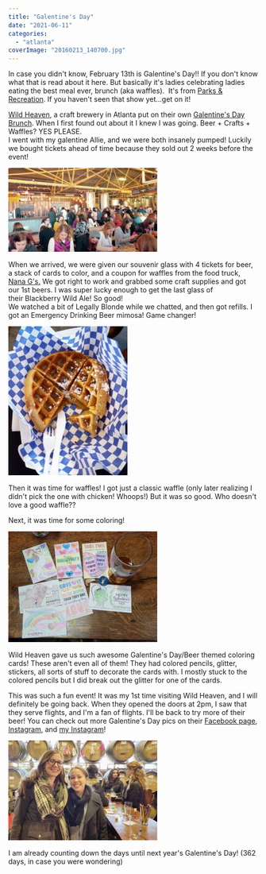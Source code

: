 ```yaml
---
title: "Galentine's Day"
date: "2021-06-11"
categories: 
  - "atlanta"
coverImage: "20160213_140700.jpg"
---
```


  
In case you didn't know, February 13th is Galentine's Day!! If you don't know what that is read about it here. But basically it's ladies celebrating ladies eating the best meal ever, brunch (aka waffles).  It's from [Parks & Recreation](http://www.hulu.com/parks-and-recreation). If you haven't seen that show yet...get on it!  
  
[Wild Heaven](http://wildheavencraftbeers.com/), a craft brewery in Atlanta put on their own [Galentine's Day Brunch](https://www.facebook.com/events/541354012690138/). When I first found out about it I knew I was going. Beer + Crafts + Waffles? YES PLEASE.  
I went with my galentine Allie, and we were both insanely pumped! Luckily we bought tickets ahead of time because they sold out 2 weeks before the event!  
  

[![](images/20160213_140700-300x169.jpg)](https://blog.kaleighscruggs.com/wp-content/uploads/2016/02/20160213_140700.jpg)

  
When we arrived, we were given our souvenir glass with 4 tickets for beer, a stack of cards to color, and a coupon for waffles from the food truck, [Nana G's.](http://nanagchik-n-waffles.com/) We got right to work and grabbed some craft supplies and got our 1st beers. I was super lucky enough to get the last glass of their Blackberry Wild Ale! So good!  
We watched a bit of Legally Blonde while we chatted, and then got refills. I got an Emergency Drinking Beer mimosa! Game changer!  
  

[![](images/IMG_20160213_184017-240x300.jpg)](https://blog.kaleighscruggs.com/wp-content/uploads/2016/02/IMG_20160213_184017.jpg)

  
  
Then it was time for waffles! I got just a classic waffle (only later realizing I didn't pick the one with chicken! Whoops!) But it was so good. Who doesn't love a good waffle??  
  
Next, it was time for some coloring!  
  

[![](images/IMG_20160213_183744-300x223.jpg)](https://blog.kaleighscruggs.com/wp-content/uploads/2016/02/IMG_20160213_183744.jpg)

  
Wild Heaven gave us such awesome Galentine's Day/Beer themed coloring cards! These aren't even all of them! They had colored pencils, glitter, stickers, all sorts of stuff to decorate the cards with. I mostly stuck to the colored pencils but I did break out the glitter for one of the cards.  
  
This was such a fun event! It was my 1st time visiting Wild Heaven, and I will definitely be going back. When they opened the doors at 2pm, I saw that they serve flights, and I'm a fan of flights. I'll be back to try more of their beer! You can check out more Galentine's Day pics on their [Facebook page](https://www.facebook.com/media/set/?set=a.1068677526504575.1073741832.128692393836431&type=3), [Instagram](https://www.instagram.com/beerwildheaven/), and [my Instagram](https://www.instagram.com/klgh.js/)!  
  

[![](images/IMG_20160213_184403-300x201.jpg)](https://blog.kaleighscruggs.com/wp-content/uploads/2016/02/IMG_20160213_184403.jpg)

  

I am already counting down the days until next year's Galentine's Day! (362 days, in case you were wondering)
